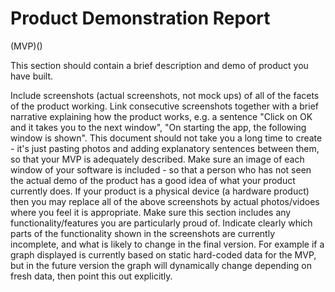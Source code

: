 # Product Demonstration Report

(MVP)()



This section should contain a brief description and demo of product you have built.

Include screenshots (actual screenshots, not mock ups) of all of the facets of the product working.
Link consecutive screenshots together with a brief narrative explaining how the product works, e.g. a sentence "Click on OK and it takes you to the next window", "On starting the app, the following window is shown".  This document should not take you a long time to create - it's just pasting photos and adding explanatory sentences between them, so that your MVP is adequately described.
Make sure an image of each window of your software is included - so that a person who has not seen the actual demo of the product has a good idea of what your product currently does.
If your product is a physical device (a hardware product) then you may replace all of the above screenshots by actual photos/vidoes where you feel it is appropriate.
Make sure this section includes any functionality/features you are particularly proud of.
Indicate clearly which parts of the functionality shown in the screenshots are currently incomplete, and what is likely to change in the final version.  For example if a graph displayed is currently based on static hard-coded data for the MVP, but in the future version the graph will dynamically change depending on fresh data, then point this out explicitly.

